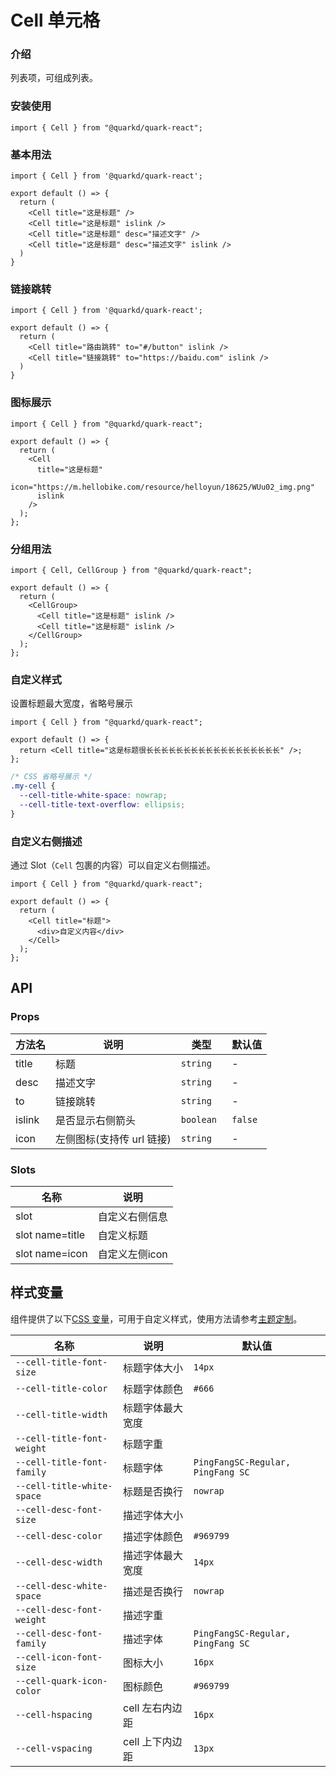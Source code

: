 # Cell 单元格

### 介绍

列表项，可组成列表。

### 安装使用

```tsx
import { Cell } from "@quarkd/quark-react";
```

### 基本用法

```tsx
import { Cell } from '@quarkd/quark-react';

export default () => {
  return (
    <Cell title="这是标题" />
    <Cell title="这是标题" islink />
    <Cell title="这是标题" desc="描述文字" />
    <Cell title="这是标题" desc="描述文字" islink />
  )
}
```

### 链接跳转

```tsx
import { Cell } from '@quarkd/quark-react';

export default () => {
  return (
    <Cell title="路由跳转" to="#/button" islink />
    <Cell title="链接跳转" to="https://baidu.com" islink />
  )
}
```

### 图标展示

```tsx
import { Cell } from "@quarkd/quark-react";

export default () => {
  return (
    <Cell
      title="这是标题"
      icon="https://m.hellobike.com/resource/helloyun/18625/WUu02_img.png"
      islink
    />
  );
};
```

### 分组用法

```tsx
import { Cell, CellGroup } from "@quarkd/quark-react";

export default () => {
  return (
    <CellGroup>
      <Cell title="这是标题" islink />
      <Cell title="这是标题" islink />
    </CellGroup>
  );
};
```

### 自定义样式

设置标题最大宽度，省略号展示

```tsx
import { Cell } from "@quarkd/quark-react";

export default () => {
  return <Cell title="这是标题很长长长长长长长长长长长长长长长长长长" />;
};
```

```css
/* CSS 省略号展示 */
.my-cell {
  --cell-title-white-space: nowrap;
  --cell-title-text-overflow: ellipsis;
}
```

### 自定义右侧描述

通过 Slot（`Cell` 包裹的内容）可以自定义右侧描述。

```tsx
import { Cell } from "@quarkd/quark-react";

export default () => {
  return (
    <Cell title="标题">
      <div>自定义内容</div>
    </Cell>
  );
};
```

## API

### Props

| 方法名 | 说明                      | 类型       | 默认值  |
| ------ | ------------------------- | ---------- | ------- |
| title  | 标题                      | `string`   | -       |
| desc   | 描述文字                  | `string`   | -       |
| to     | 链接跳转                  | `string`   | -       |
| islink | 是否显示右侧箭头          | `boolean ` | `false` |
| icon   | 左侧图标(支持传 url 链接) | `string `  | -       |

### Slots

| 名称             | 说明                                   |
| ---------------- | -------------------------------------- |
| slot             | 自定义右侧信息                        |
| slot name=title  | 自定义标题                             |
| slot name=icon   | 自定义左侧icon |

## 样式变量

组件提供了以下[CSS 变量](https://developer.mozilla.org/zh-CN/docs/Web/CSS/Using_CSS_custom_properties)，可用于自定义样式，使用方法请参考[主题定制](#/zh-CN/guide/theme)。

| 名称                       | 说明             | 默认值                            |
| -------------------------- | ---------------- | --------------------------------- |
| `--cell-title-font-size`   | 标题字体大小     | `14px`                            |
| `--cell-title-color`       | 标题字体颜色     | `#666`                            |
| `--cell-title-width`       | 标题字体最大宽度 |
| `--cell-title-font-weight` | 标题字重         |
| `--cell-title-font-family` | 标题字体         | `PingFangSC-Regular, PingFang SC` |
| `--cell-title-white-space` | 标题是否换行     | `nowrap`                          |
| `--cell-desc-font-size`    | 描述字体大小     |
| `--cell-desc-color`        | 描述字体颜色     | `#969799`                         |
| `--cell-desc-width`        | 描述字体最大宽度 | `14px`                            |
| `--cell-desc-white-space`  | 描述是否换行     | `nowrap`                          |
| `--cell-desc-font-weight`  | 描述字重         |
| `--cell-desc-font-family`  | 描述字体         | `PingFangSC-Regular, PingFang SC` |
| `--cell-icon-font-size`    | 图标大小         | `16px`                            |
| `--cell-quark-icon-color`  | 图标颜色         | `#969799`                         |
| `--cell-hspacing`          | cell 左右内边距  | `16px`                            |
| `--cell-vspacing`          | cell 上下内边距  | `13px`                            |
